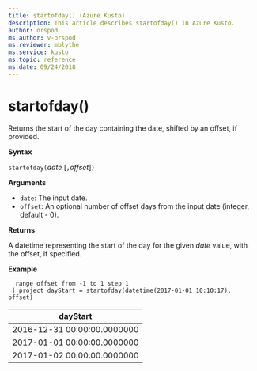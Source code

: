 ```yaml
---
title: startofday() (Azure Kusto)
description: This article describes startofday() in Azure Kusto.
author: orspod
ms.author: v-orspod
ms.reviewer: mblythe
ms.service: kusto
ms.topic: reference
ms.date: 09/24/2018
---
```

# startofday()

Returns the start of the day containing the date, shifted by an offset, if provided.

**Syntax**

`startofday(`*date* [`,`*offset*]`)`

**Arguments**

* `date`: The input date.
* `offset`: An optional number of offset days from the input date (integer, default - 0). 

**Returns**

A datetime representing the start of the day for the given *date* value, with the offset, if specified.

**Example**

```kusto
  range offset from -1 to 1 step 1
 | project dayStart = startofday(datetime(2017-01-01 10:10:17), offset) 
```

|dayStart|
|---|
|2016-12-31 00:00:00.0000000|
|2017-01-01 00:00:00.0000000|
|2017-01-02 00:00:00.0000000|